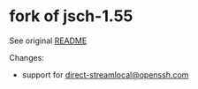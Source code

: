 # fork of jsch-1.55

See original [README](README)

Changes:
* support for direct-streamlocal@openssh.com